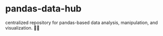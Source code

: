 # pandas-data-hub
 centralized repository for pandas-based data analysis, manipulation, and visualization. 🚀🐼

